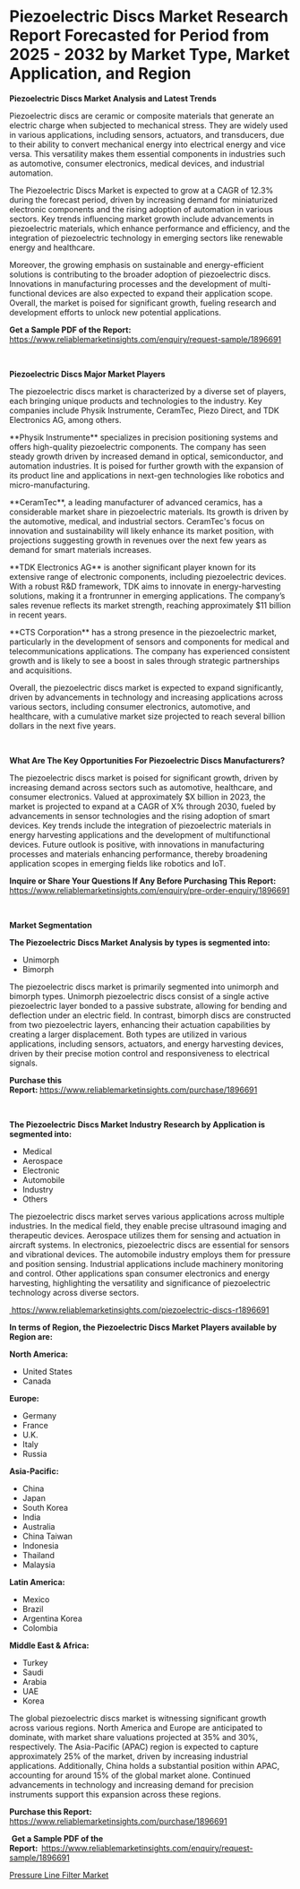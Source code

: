 <p><h1>Piezoelectric Discs Market Research Report Forecasted for Period from 2025 -  2032 by Market Type, Market Application, and Region</h1></p><p><strong>Piezoelectric Discs Market Analysis and Latest Trends</strong></p>
<p><p>Piezoelectric discs are ceramic or composite materials that generate an electric charge when subjected to mechanical stress. They are widely used in various applications, including sensors, actuators, and transducers, due to their ability to convert mechanical energy into electrical energy and vice versa. This versatility makes them essential components in industries such as automotive, consumer electronics, medical devices, and industrial automation.</p><p>The Piezoelectric Discs Market is expected to grow at a CAGR of 12.3% during the forecast period, driven by increasing demand for miniaturized electronic components and the rising adoption of automation in various sectors. Key trends influencing market growth include advancements in piezoelectric materials, which enhance performance and efficiency, and the integration of piezoelectric technology in emerging sectors like renewable energy and healthcare.</p><p>Moreover, the growing emphasis on sustainable and energy-efficient solutions is contributing to the broader adoption of piezoelectric discs. Innovations in manufacturing processes and the development of multi-functional devices are also expected to expand their application scope. Overall, the market is poised for significant growth, fueling research and development efforts to unlock new potential applications.</p></p>
<p><strong>Get a Sample PDF of the Report:&nbsp;</strong> <a href="https://www.reliablemarketinsights.com/enquiry/request-sample/1896691?utm_campaign=2730&utm_medium=2&utm_source=Github&utm_content=ia&utm_term=22022025&utm_id=piezoelectric-discs">https://www.reliablemarketinsights.com/enquiry/request-sample/1896691</a></p>
<p>&nbsp;</p>
<p><strong>Piezoelectric Discs Major Market Players</strong></p>
<p><p>The piezoelectric discs market is characterized by a diverse set of players, each bringing unique products and technologies to the industry. Key companies include Physik Instrumente, CeramTec, Piezo Direct, and TDK Electronics AG, among others.</p><p>**Physik Instrumente** specializes in precision positioning systems and offers high-quality piezoelectric components. The company has seen steady growth driven by increased demand in optical, semiconductor, and automation industries. It is poised for further growth with the expansion of its product line and applications in next-gen technologies like robotics and micro-manufacturing.</p><p>**CeramTec**, a leading manufacturer of advanced ceramics, has a considerable market share in piezoelectric materials. Its growth is driven by the automotive, medical, and industrial sectors. CeramTec's focus on innovation and sustainability will likely enhance its market position, with projections suggesting growth in revenues over the next few years as demand for smart materials increases.</p><p>**TDK Electronics AG** is another significant player known for its extensive range of electronic components, including piezoelectric devices. With a robust R&D framework, TDK aims to innovate in energy-harvesting solutions, making it a frontrunner in emerging applications. The company’s sales revenue reflects its market strength, reaching approximately $11 billion in recent years.</p><p>**CTS Corporation** has a strong presence in the piezoelectric market, particularly in the development of sensors and components for medical and telecommunications applications. The company has experienced consistent growth and is likely to see a boost in sales through strategic partnerships and acquisitions.</p><p>Overall, the piezoelectric discs market is expected to expand significantly, driven by advancements in technology and increasing applications across various sectors, including consumer electronics, automotive, and healthcare, with a cumulative market size projected to reach several billion dollars in the next five years.</p></p>
<p>&nbsp;</p>
<p><strong>What Are The Key Opportunities For Piezoelectric Discs Manufacturers?</strong></p>
<p><p>The piezoelectric discs market is poised for significant growth, driven by increasing demand across sectors such as automotive, healthcare, and consumer electronics. Valued at approximately $X billion in 2023, the market is projected to expand at a CAGR of X% through 2030, fueled by advancements in sensor technologies and the rising adoption of smart devices. Key trends include the integration of piezoelectric materials in energy harvesting applications and the development of multifunctional devices. Future outlook is positive, with innovations in manufacturing processes and materials enhancing performance, thereby broadening application scopes in emerging fields like robotics and IoT.</p></p>
<p><strong>Inquire or Share Your Questions If Any Before Purchasing This Report:</strong> <a href="https://www.reliablemarketinsights.com/enquiry/pre-order-enquiry/1896691?utm_campaign=2730&utm_medium=2&utm_source=Github&utm_content=ia&utm_term=22022025&utm_id=piezoelectric-discs">https://www.reliablemarketinsights.com/enquiry/pre-order-enquiry/1896691</a></p>
<p>&nbsp;</p>
<p><strong>Market Segmentation</strong></p>
<p><strong>The Piezoelectric Discs Market Analysis by types is segmented into:</strong></p>
<p><ul><li>Unimorph</li><li>Bimorph</li></ul></p>
<p><p>The piezoelectric discs market is primarily segmented into unimorph and bimorph types. Unimorph piezoelectric discs consist of a single active piezoelectric layer bonded to a passive substrate, allowing for bending and deflection under an electric field. In contrast, bimorph discs are constructed from two piezoelectric layers, enhancing their actuation capabilities by creating a larger displacement. Both types are utilized in various applications, including sensors, actuators, and energy harvesting devices, driven by their precise motion control and responsiveness to electrical signals.</p></p>
<p><strong>Purchase this Report:&nbsp;</strong><a href="https://www.reliablemarketinsights.com/purchase/1896691?utm_campaign=2730&utm_medium=2&utm_source=Github&utm_content=ia&utm_term=22022025&utm_id=piezoelectric-discs">https://www.reliablemarketinsights.com/purchase/1896691</a></p>
<p>&nbsp;</p>
<p><strong>The Piezoelectric Discs Market Industry Research by Application is segmented into:</strong></p>
<p><ul><li>Medical</li><li>Aerospace</li><li>Electronic</li><li>Automobile</li><li>Industry</li><li>Others</li></ul></p>
<p><p>The piezoelectric discs market serves various applications across multiple industries. In the medical field, they enable precise ultrasound imaging and therapeutic devices. Aerospace utilizes them for sensing and actuation in aircraft systems. In electronics, piezoelectric discs are essential for sensors and vibrational devices. The automobile industry employs them for pressure and position sensing. Industrial applications include machinery monitoring and control. Other applications span consumer electronics and energy harvesting, highlighting the versatility and significance of piezoelectric technology across diverse sectors.</p></p>
<p><a href="https://www.reliablemarketinsights.com/piezoelectric-discs-r1896691?utm_campaign=2730&utm_medium=2&utm_source=Github&utm_content=ia&utm_term=22022025&utm_id=piezoelectric-discs">&nbsp;https://www.reliablemarketinsights.com/piezoelectric-discs-r1896691</a></p>
<p><strong>In terms of Region, the Piezoelectric Discs Market Players available by Region are:</strong></p>
<p>
    <p> <strong> North America: </strong>
        <ul>
            <li>United States</li>
            <li>Canada</li>
        </ul>
        </p> 
    <p> <strong> Europe: </strong>
        <ul>
            <li>Germany</li>
            <li>France</li>
            <li>U.K.</li>
            <li>Italy</li>
            <li>Russia</li>
        </ul>
        </p> 
    <p> <strong> Asia-Pacific: </strong>
        <ul>
            <li>China</li>
            <li>Japan</li>
            <li>South Korea</li>
            <li>India</li>
            <li>Australia</li>
            <li>China Taiwan</li>
            <li>Indonesia</li>
            <li>Thailand</li>
            <li>Malaysia</li>
        </ul>
        </p> 
    <p> <strong> Latin America: </strong>
        <ul>
            <li>Mexico</li>
            <li>Brazil</li>
            <li>Argentina Korea</li>
            <li>Colombia</li>
        </ul>
        </p> 
    <p> <strong> Middle East & Africa: </strong>
        <ul>
            <li>Turkey</li>
            <li>Saudi</li>
            <li>Arabia</li>
            <li>UAE</li>
            <li>Korea</li>
        </ul>
    </p>
    </p>
<p><p>The global piezoelectric discs market is witnessing significant growth across various regions. North America and Europe are anticipated to dominate, with market share valuations projected at 35% and 30%, respectively. The Asia-Pacific (APAC) region is expected to capture approximately 25% of the market, driven by increasing industrial applications. Additionally, China holds a substantial position within APAC, accounting for around 15% of the global market alone. Continued advancements in technology and increasing demand for precision instruments support this expansion across these regions.</p></p>
<p><strong>Purchase this Report: </strong><a href="https://www.reliablemarketinsights.com/purchase/1896691?utm_campaign=2730&utm_medium=2&utm_source=Github&utm_content=ia&utm_term=22022025&utm_id=piezoelectric-discs">https://www.reliablemarketinsights.com/purchase/1896691</a></p>
<p>&nbsp;<strong>Get a Sample PDF of the Report:&nbsp;&nbsp;</strong><a href="https://www.reliablemarketinsights.com/enquiry/request-sample/1896691?utm_campaign=2730&utm_medium=2&utm_source=Github&utm_content=ia&utm_term=22022025&utm_id=piezoelectric-discs">https://www.reliablemarketinsights.com/enquiry/request-sample/1896691</a></p>
<p><strong></strong></p>
<p><p><a href="https://github.com/chikenmhamdi/Market-Research-Report-List-1/blob/main/pressure-line-filter-market.md?utm_campaign=2730&utm_medium=2&utm_source=Github&utm_content=ia&utm_term=22022025&utm_id=piezoelectric-discs">Pressure Line Filter Market</a></p></p>